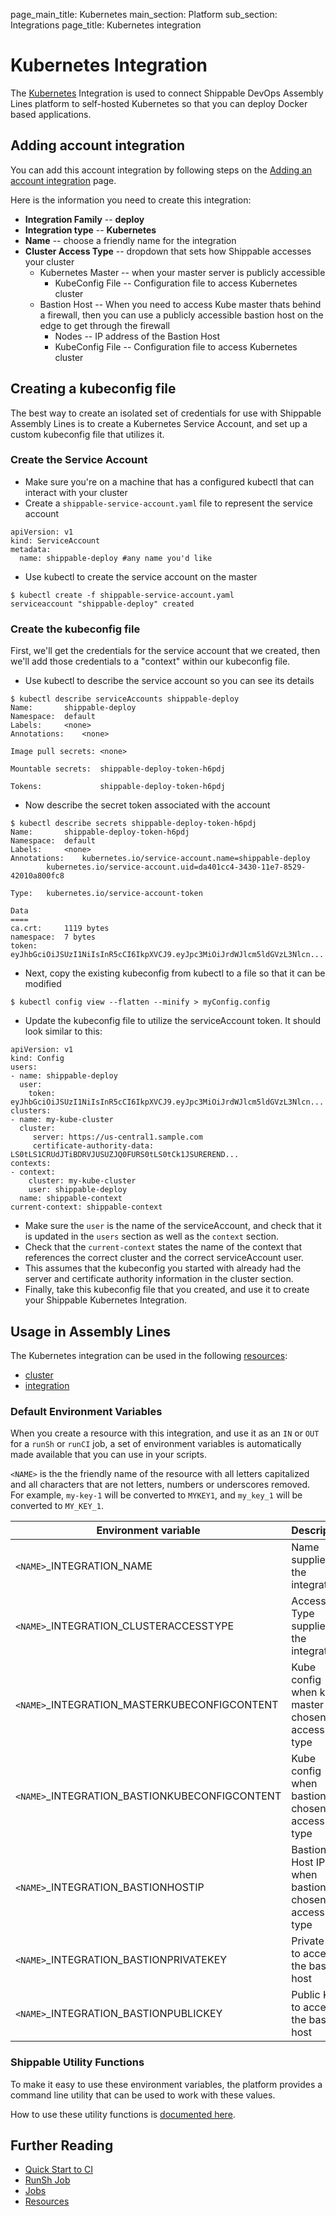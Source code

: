 page_main_title: Kubernetes
main_section: Platform
sub_section: Integrations
page_title: Kubernetes integration

# Kubernetes Integration

The [Kubernetes](https://kubernetes.io) Integration is used to connect Shippable DevOps Assembly Lines platform to self-hosted Kubernetes so that you can deploy Docker based applications.

## Adding account integration

You can add this account integration by following steps on the [Adding an account integration](/platform/management/integrations/#adding-an-account-integration) page.

Here is the information you need to create this integration:

* **Integration Family** -- **deploy**
* **Integration type** -- **Kubernetes**
* **Name** -- choose a friendly name for the integration
* **Cluster Access Type** -- dropdown that sets how Shippable accesses your cluster
	* Kubernetes Master -- when your master server is publicly accessible
		* KubeConfig File -- Configuration file to access Kubernetes cluster
	* Bastion Host -- When you need to access Kube master thats behind a firewall, then you can use a publicly accessible bastion host on the edge to get through the firewall
		* Nodes -- IP address of the Bastion Host
		* KubeConfig File -- Configuration file to access Kubernetes cluster  

## Creating a kubeconfig file

The best way to create an isolated set of credentials for use with Shippable Assembly Lines is to create a Kubernetes Service Account, and set up a custom kubeconfig file that utilizes it.

### Create the Service Account

- Make sure you're on a machine that has a configured kubectl that can interact with your cluster
- Create a `shippable-service-account.yaml` file to represent the service account

```
apiVersion: v1
kind: ServiceAccount
metadata:
  name: shippable-deploy #any name you'd like
```
- Use kubectl to create the service account on the master
```
$ kubectl create -f shippable-service-account.yaml
serviceaccount "shippable-deploy" created
```

### Create the kubeconfig file

First, we'll get the credentials for the service account that we created, then we'll add those credentials to a "context" within our kubeconfig file.

- Use kubectl to describe the service account so you can see its details
```
$ kubectl describe serviceAccounts shippable-deploy
Name:		shippable-deploy
Namespace:	default
Labels:		<none>
Annotations:	<none>

Image pull secrets:	<none>

Mountable secrets: 	shippable-deploy-token-h6pdj

Tokens:            	shippable-deploy-token-h6pdj
```
- Now describe the secret token associated with the account
```
$ kubectl describe secrets shippable-deploy-token-h6pdj
Name:		shippable-deploy-token-h6pdj
Namespace:	default
Labels:		<none>
Annotations:	kubernetes.io/service-account.name=shippable-deploy
		kubernetes.io/service-account.uid=da401cc4-3430-11e7-8529-42010a800fc8

Type:	kubernetes.io/service-account-token

Data
====
ca.crt:		1119 bytes
namespace:	7 bytes
token:		eyJhbGciOiJSUzI1NiIsInR5cCI6IkpXVCJ9.eyJpc3MiOiJrdWJlcm5ldGVzL3Nlcn...
```
- Next, copy the existing kubeconfig from kubectl to a file so that it can be modified
```
$ kubectl config view --flatten --minify > myConfig.config
```
- Update the kubeconfig file to utilize the serviceAccount token. It should look similar to this:
```
apiVersion: v1
kind: Config
users:
- name: shippable-deploy
  user:
    token: eyJhbGciOiJSUzI1NiIsInR5cCI6IkpXVCJ9.eyJpc3MiOiJrdWJlcm5ldGVzL3Nlcn...
clusters:
- name: my-kube-cluster
  cluster:
     server: https://us-central1.sample.com
     certificate-authority-data: LS0tLS1CRUdJTiBDRVJUSUZJQ0FURS0tLS0tCk1JSUREREND...
contexts:
- context:
    cluster: my-kube-cluster
    user: shippable-deploy
  name: shippable-context
current-context: shippable-context
```
- Make sure the `user` is the name of the serviceAccount, and check that it is updated in the `users` section as well as the `context` section.
- Check that the `current-context` states the name of the context that references the correct cluster and the correct serviceAccount user.
- This assumes that the kubeconfig you started with already had the server and certificate authority information in the cluster section.
- Finally, take this kubeconfig file that you created, and use it to create your Shippable Kubernetes Integration.

## Usage in Assembly Lines

The Kubernetes integration can be used in the following [resources](/platform/workflow/resource/overview/):

* [cluster](/platform/workflow/resource/cluster)
* [integration](/platform/workflow/resource/integration)

### Default Environment Variables
When you create a resource with this integration, and use it as an `IN` or `OUT` for a `runSh` or `runCI` job, a set of environment variables is automatically made available that you can use in your scripts.

`<NAME>` is the the friendly name of the resource with all letters capitalized and all characters that are not letters, numbers or underscores removed. For example, `my-key-1` will be converted to `MYKEY1`, and `my_key_1` will be converted to `MY_KEY_1`.

| Environment variable						            | Description      |
| ------			 							            |----------------- |
| `<NAME>`\_INTEGRATION\_NAME          	            | Name supplied in the integration |
| `<NAME>`\_INTEGRATION\_CLUSTERACCESSTYPE          | Access Type supplied in the integration |
| `<NAME>`\_INTEGRATION\_MASTERKUBECONFIGCONTENT    | Kube config when kube master was chosen as access type |
| `<NAME>`\_INTEGRATION\_BASTIONKUBECONFIGCONTENT   | Kube config when bastion was chosen as access type |
| `<NAME>`\_INTEGRATION\_BASTIONHOSTIP              | Bastion Host IP when bastion was chosen as access type |
| `<NAME>`\_INTEGRATION\_BASTIONPRIVATEKEY          | Private Key to access the bastion host |
| `<NAME>`\_INTEGRATION\_BASTIONPUBLICKEY           | Public Key to access the bastion host |

### Shippable Utility Functions
To make it easy to use these environment variables, the platform provides a command line utility that can be used to work with these values.

How to use these utility functions is [documented here](/platform/tutorial/workflow/using-shipctl).

## Further Reading
* [Quick Start to CI](/getting-started/ci-sample)
* [RunSh Job](/platform/workflow/job/runsh)
* [Jobs](/platform/workflow/job/overview)
* [Resources](/platform/workflow/resource/overview)

